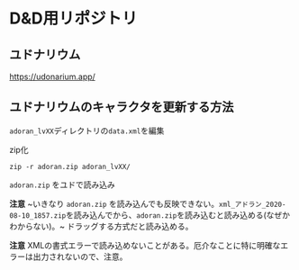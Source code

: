 # D&D用リポジトリ

## ユドナリウム

https://udonarium.app/

## ユドナリウムのキャラクタを更新する方法

`adoran_lvXX`ディレクトリの`data.xml`を編集

zip化

```
zip -r adoran.zip adoran_lvXX/
```

`adoran.zip` をユドで読み込み

**注意** ~いきなり `adoran.zip` を読み込んでも反映できない。`xml_アドラン_2020-08-10_1857.zip`を読み込んでから、`adoran.zip`を読み込むと読み込める(なぜかわからない)。~ ドラッグする方式だと読み込める。


**注意** XMLの書式エラーで読み込めないことがある。厄介なことに特に明確なエラーは出力されないので、注意。

